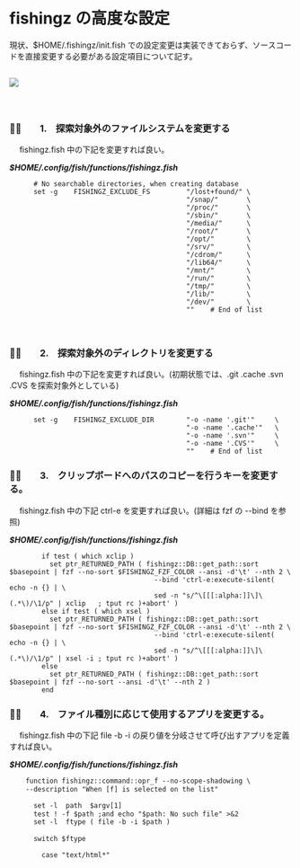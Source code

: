 # fishingz の高度な設定

現状、$HOME/.fishingz/init.fish での設定変更は実装できておらず、ソースコードを直接変更する必要がある設定項目について記す。

## <img src="http://placehold.jp/24/39aaff/ffffff/180x40.png?text=___future___">
　

### :dolphin::dolphin:　　1.　探索対象外のファイルシステムを変更する

　
fishingz.fish 中の下記を変更すれば良い。
　

***$HOME/.config/fish/functions/fishingz.fish***
```
      # No searchable directories, when creating database
      set -g    FISHINGZ_EXCLUDE_FS         "/lost+found/" \
                                            "/snap/"       \
                                            "/proc/"       \
                                            "/sbin/"       \
                                            "/media/"      \
                                            "/root/"       \
                                            "/opt/"        \
                                            "/srv/"        \
                                            "/cdrom/"      \
                                            "/lib64/"      \
                                            "/mnt/"        \
                                            "/run/"        \
                                            "/tmp/"        \
                                            "/lib/"        \
                                            "/dev/"        \
                                            ""    # End of list
```  

　

### :dolphin::dolphin:　　2.　探索対象外のディレクトリを変更する

　
fishingz.fish 中の下記を変更すれば良い。(初期状態では、.git .cache .svn .CVS を探索対象外としている)
　

***$HOME/.config/fish/functions/fishingz.fish***
```
      set -g    FISHINGZ_EXCLUDE_DIR        "-o -name '.git'"     \
                                            "-o -name '.cache'"   \
                                            "-o -name '.svn'"     \
                                            "-o -name '.CVS'"     \
                                            ""    # End of list
```


### :dolphin::dolphin:　　3.　クリップボードへのパスのコピーを行うキーを変更する。

　
fishingz.fish 中の下記 ctrl-e を変更すれば良い。(詳細は fzf の --bind を参照)
　

***$HOME/.config/fish/functions/fishingz.fish***
```
        if test ( which xclip )
          set ptr_RETURNED_PATH ( fishingz::DB::get_path::sort $basepoint | fzf --no-sort $FISHINGZ_FZF_COLOR --ansi -d'\t' --nth 2 \
                                    --bind 'ctrl-e:execute-silent( echo -n {} | \
                                    sed -n "s/^\[[[:alpha:]]\]\(.*\)/\1/p" | xclip   ; tput rc )+abort' )
        else if test ( which xsel )
          set ptr_RETURNED_PATH ( fishingz::DB::get_path::sort $basepoint | fzf --no-sort $FISHINGZ_FZF_COLOR --ansi -d'\t' --nth 2 \
                                    --bind 'ctrl-e:execute-silent( echo -n {} | \
                                    sed -n "s/^\[[[:alpha:]]\]\(.*\)/\1/p" | xsel -i ; tput rc )+abort' )
        else
          set ptr_RETURNED_PATH ( fishingz::DB::get_path::sort $basepoint | fzf --no-sort --ansi -d'\t' --nth 2 )
        end
```



### :dolphin::dolphin:　　4.　ファイル種別に応じて使用するアプリを変更する。

　
fishingz.fish 中の下記 file -b -i の戻り値を分岐させて呼び出すアプリを定義すれば良い。
　

***$HOME/.config/fish/functions/fishingz.fish***
```diff
    function fishingz::command::opr_f --no-scope-shadowing \
    --description "When [f] is selected on the list"

      set -l  path  $argv[1]
      test ! -f $path ;and echo "$path: No such file" >&2
      set -l  ftype ( file -b -i $path )
  
      switch $ftype

        case "text/html*"
        
```
